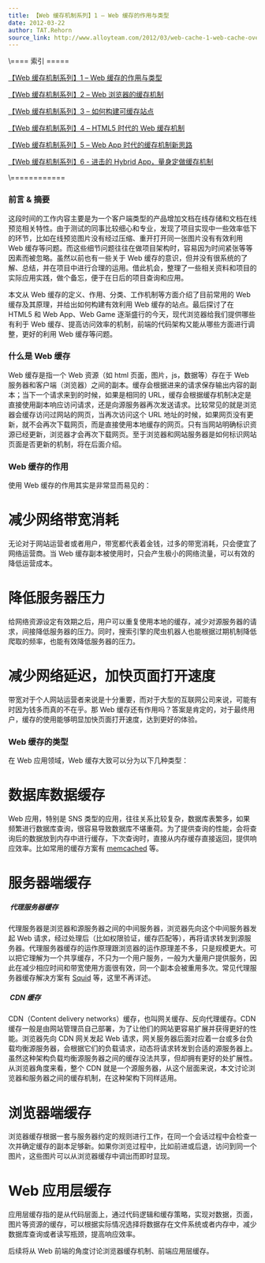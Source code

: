 ```yaml
---
title: 【Web 缓存机制系列】1 – Web 缓存的作用与类型
date: 2012-03-22
author: TAT.Rehorn
source_link: http://www.alloyteam.com/2012/03/web-cache-1-web-cache-overview/
---
```


<!-- {% raw %} - for jekyll -->

\\==== 索引 =====

[【Web 缓存机制系列】1 – Web 缓存的作用与类型](http://alloyteam.com/2012/03/web-cache-1-web-cache-overview/)

[【Web 缓存机制系列】2 – Web 浏览器的缓存机制](http://alloyteam.com/2012/03/web-cache-2-browser-cache/)

[【Web 缓存机制系列】3 – 如何构建可缓存站点](http://alloyteam.com/2012/03/web-cache-3-how-to-build-cacheable-website/)

[【Web 缓存机制系列】4 – HTML5 时代的 Web 缓存机制](http://alloyteam.com/2012/03/web-cache-4-html5-web-cache/)

[【Web 缓存机制系列】5 – Web App 时代的缓存机制新思路](http://alloyteam.com/2012/03/web-cache-5-web-app-cache/)

[【Web 缓存机制系列】6 - 进击的 Hybrid App，量身定做缓存机制](http://www.alloyteam.com/2013/12/web-cache-6-hybrid-app-tailored-cache/)

\\============

### **前言 & 摘要**

这段时间的工作内容主要是为一个客户端类型的产品增加文档在线存储和文档在线预览相关特性。由于测试的同事比较细心和专业，发现了项目实现中一些效率低下的环节，比如在线预览图片没有经过压缩、重开打开同一张图片没有有效利用 Web 缓存等问题。而这些细节问题往往在做项目架构时，容易因为时间紧张等等因素而被忽略。虽然以前也有一些关于 Web 缓存的意识，但并没有很系统的了解、总结，并在项目中进行合理的运用。借此机会，整理了一些相关资料和项目的实际应用实践，做个备忘，便于在日后的项目查询和应用。

本文从 Web 缓存的定义、作用、分类、工作机制等方面介绍了目前常用的 Web 缓存及其原理，并给出如何构建有效利用 Web 缓存的站点。最后探讨了在 HTML5 和 Web App、Web Game 逐渐盛行的今天，现代浏览器给我们提供哪些有利于 Web 缓存、提高访问效率的机制，前端的代码架构又能从哪些方面进行调整，更好的利用 Web 缓存等问题。  

### 什么是 Web 缓存

Web 缓存是指一个 Web 资源（如 html 页面，图片，js，数据等）存在于 Web 服务器和客户端（浏览器）之间的副本。缓存会根据进来的请求保存输出内容的副本；当下一个请求来到的时候，如果是相同的 URL，缓存会根据缓存机制决定是直接使用副本响应访问请求，还是向源服务器再次发送请求。比较常见的就是浏览器会缓存访问过网站的网页，当再次访问这个 URL 地址的时候，如果网页没有更新，就不会再次下载网页，而是直接使用本地缓存的网页。只有当网站明确标识资源已经更新，浏览器才会再次下载网页。至于浏览器和网站服务器是如何标识网站页面是否更新的机制，将在后面介绍。

### Web 缓存的作用

使用 Web 缓存的作用其实是非常显而易见的：

# 减少网络带宽消耗

无论对于网站运营者或者用户，带宽都代表着金钱，过多的带宽消耗，只会便宜了网络运营商。当 Web 缓存副本被使用时，只会产生极小的网络流量，可以有效的降低运营成本。

# 降低服务器压力

给网络资源设定有效期之后，用户可以重复使用本地的缓存，减少对源服务器的请求，间接降低服务器的压力。同时，搜索引擎的爬虫机器人也能根据过期机制降低爬取的频率，也能有效降低服务器的压力。

# 减少网络延迟，加快页面打开速度

带宽对于个人网站运营者来说是十分重要，而对于大型的互联网公司来说，可能有时因为钱多而真的不在乎。那 Web 缓存还有作用吗？答案是肯定的，对于最终用户，缓存的使用能够明显加快页面打开速度，达到更好的体验。

### Web 缓存的类型

在 Web 应用领域，Web 缓存大致可以分为以下几种类型：

# 数据库数据缓存

Web 应用，特别是 SNS 类型的应用，往往关系比较复杂，数据库表繁多，如果频繁进行数据库查询，很容易导致数据库不堪重荷。为了提供查询的性能，会将查询后的数据放到内存中进行缓存，下次查询时，直接从内存缓存直接返回，提供响应效率。比如常用的缓存方案有 [memcached](http://www.mysql.com/why-mysql/memcached/ "MySQL and Memcached") 等。  

# 服务器端缓存

#####  代理服务器缓存

代理服务器是浏览器和源服务器之间的中间服务器，浏览器先向这个中间服务器发起 Web 请求，经过处理后（比如权限验证，缓存匹配等），再将请求转发到源服务器。代理服务器缓存的运作原理跟浏览器的运作原理差不多，只是规模更大。可以把它理解为一个共享缓存，不只为一个用户服务，一般为大量用户提供服务，因此在减少相应时间和带宽使用方面很有效，同一个副本会被重用多次。常见代理服务器缓存解决方案有 [Squid](http://www.squid-cache.org/ "squid cache") 等，这里不再详述。

#####  CDN 缓存

CDN（Content delivery networks）缓存，也叫网关缓存、反向代理缓存。CDN 缓存一般是由网站管理员自己部署，为了让他们的网站更容易扩展并获得更好的性能。浏览器先向 CDN 网关发起 Web 请求，网关服务器后面对应着一台或多台负载均衡源服务器，会根据它们的负载请求，动态将请求转发到合适的源服务器上。虽然这种架构负载均衡源服务器之间的缓存没法共享，但却拥有更好的处扩展性。从浏览器角度来看，整个 CDN 就是一个源服务器，从这个层面来说，本文讨论浏览器和服务器之间的缓存机制，在这种架构下同样适用。

# 浏览器端缓存

浏览器缓存根据一套与服务器约定的规则进行工作，在同一个会话过程中会检查一次并确定缓存的副本足够新。如果你浏览过程中，比如前进或后退，访问到同一个图片，这些图片可以从浏览器缓存中调出而即时显现。

# Web 应用层缓存

应用层缓存指的是从代码层面上，通过代码逻辑和缓存策略，实现对数据，页面，图片等资源的缓存，可以根据实际情况选择将数据存在文件系统或者内存中，减少数据库查询或者读写瓶颈，提高响应效率。

后续将从 Web 前端的角度讨论浏览器缓存机制、前端应用层缓存。


<!-- {% endraw %} - for jekyll -->